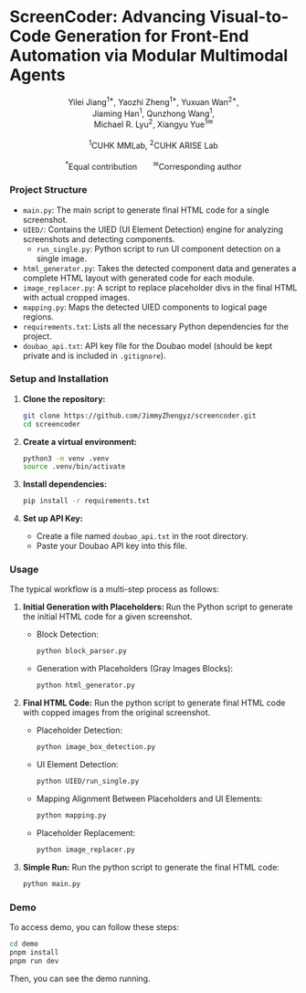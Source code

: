 # ScreenCoder: Advancing Visual-to-Code Generation for Front-End Automation via Modular Multimodal Agents

<div align="center">

Yilei Jiang<sup>1*</sup>, Yaozhi Zheng<sup>1*</sup>, Yuxuan Wan<sup>2*</sup>,  
Jiaming Han<sup>1</sup>, Qunzhong Wang<sup>1</sup>,  
Michael R. Lyu<sup>2</sup>, Xiangyu Yue<sup>1✉</sup>  
<br>
<sup>1</sup>CUHK MMLab, <sup>2</sup>CUHK ARISE Lab  
<br>
<sup>*</sup>Equal contribution  <sup>✉</sup>Corresponding author

</div>

### Project Structure
- `main.py`: The main script to generate final HTML code for a single screenshot.
- `UIED/`: Contains the UIED (UI Element Detection) engine for analyzing screenshots and detecting components.
  - `run_single.py`: Python script to run UI component detection on a single image.
- `html_generator.py`: Takes the detected component data and generates a complete HTML layout with generated code for each module.
- `image_replacer.py`: A script to replace placeholder divs in the final HTML with actual cropped images.
- `mapping.py`: Maps the detected UIED components to logical page regions.
- `requirements.txt`: Lists all the necessary Python dependencies for the project.
- `doubao_api.txt`: API key file for the Doubao model (should be kept private and is included in `.gitignore`).

### Setup and Installation

1.  **Clone the repository:**
    ```bash
    git clone https://github.com/JimmyZhengyz/screencoder.git
    cd screencoder
    ```

2.  **Create a virtual environment:**
    ```bash
    python3 -m venv .venv
    source .venv/bin/activate
    ```

3.  **Install dependencies:**
    ```bash
    pip install -r requirements.txt
    ```

4.  **Set up API Key:**
    - Create a file named `doubao_api.txt` in the root directory.
    - Paste your Doubao API key into this file.

### Usage

The typical workflow is a multi-step process as follows:

1.  **Initial Generation with Placeholders:**
    Run the Python script to generate the initial HTML code for a given screenshot.
    - Block Detection:
      ```bash
      python block_parsor.py
      ```
    - Generation with Placeholders (Gray Images Blocks):
      ```bash
      python html_generator.py
      ```

2.  **Final HTML Code:**
    Run the python script to generate final HTML code with copped images from the original screenshot.
    - Placeholder Detection:
      ```bash
      python image_box_detection.py
      ```
    - UI Element Detection:
      ```bash
      python UIED/run_single.py
      ```
    - Mapping Alignment Between Placeholders and UI Elements:
      ```bash
      python mapping.py
      ```
    - Placeholder Replacement:
      ```bash
      python image_replacer.py
      ```

3.  **Simple Run:**
    Run the python script to generate the final HTML code:
    ```bash
    python main.py
    ```

### Demo

To access demo, you can follow these steps:

```bash
cd demo
pnpm install 
pnpm run dev
```

Then, you can see the demo running.
